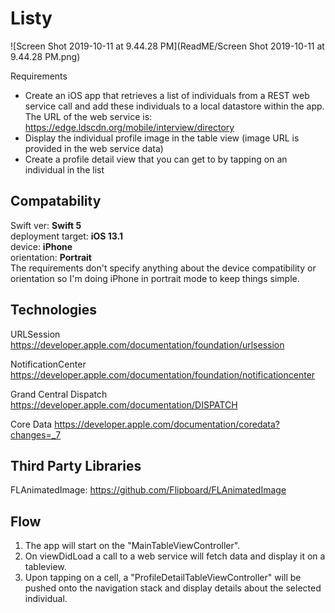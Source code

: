 # Listy
![Screen Shot 2019-10-11 at 9.44.28 PM](ReadME/Screen Shot 2019-10-11 at 9.44.28 PM.png)

Requirements

- Create an iOS app that retrieves a list of individuals from a REST web service call and add these individuals to a local datastore within the app. The URL of the web service is: https://edge.ldscdn.org/mobile/interview/directory
- Display the individual profile image in the table view (image URL is provided in the web service data)
- Create a profile detail view that you can get to by tapping on an individual in the list

## Compatability
Swift ver: **Swift 5**  
deployment target: **iOS 13.1**  
device: **iPhone**  
orientation: **Portrait**  
The requirements don't specify anything about the device compatibility or orientation so I'm doing iPhone in portrait mode to keep things simple.

## Technologies

URLSession https://developer.apple.com/documentation/foundation/urlsession

NotificationCenter https://developer.apple.com/documentation/foundation/notificationcenter

Grand Central Dispatch https://developer.apple.com/documentation/DISPATCH

Core Data https://developer.apple.com/documentation/coredata?changes=_7

## Third Party Libraries

FLAnimatedImage: https://github.com/Flipboard/FLAnimatedImage

## Flow

1. The app will start on the "MainTableViewController".
2. On viewDidLoad a call to a web service will fetch data and display it on a tableview.
3. Upon tapping on a cell, a "ProfileDetailTableViewController" will be pushed onto the navigation stack and display details about the selected individual.

